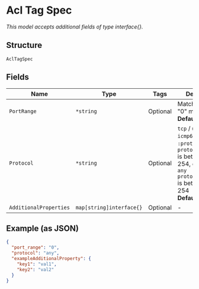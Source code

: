 
# Acl Tag Spec

*This model accepts additional fields of type interface{}.*

## Structure

`AclTagSpec`

## Fields

| Name | Type | Tags | Description |
|  --- | --- | --- | --- |
| `PortRange` | `*string` | Optional | Matched dst port, "0" means any<br>**Default**: `"0"` |
| `Protocol` | `*string` | Optional | `tcp` / `udp` / `icmp` / `icmp6` / `gre` / `any` / `:protocol_number`, `protocol_number` is between 1-254, default is `any` `protocol_number` is between 1-254<br>**Default**: `"any"` |
| `AdditionalProperties` | `map[string]interface{}` | Optional | - |

## Example (as JSON)

```json
{
  "port_range": "0",
  "protocol": "any",
  "exampleAdditionalProperty": {
    "key1": "val1",
    "key2": "val2"
  }
}
```

